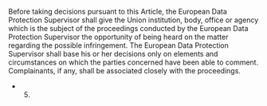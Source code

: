 Before  taking  decisions  pursuant  to  this  Article,  the  European  Data  Protection  Supervisor  shall  give  the  Union institution,  body,  office  or  agency  which  is  the  subject  of  the  proceedings  conducted  by  the  European  Data  Protection Supervisor  the  opportunity  of  being  heard  on  the  matter  regarding  the  possible  infringement.  The  European  Data Protection Supervisor shall base his or her decisions only on elements and circumstances on which the parties concerned have  been  able  to  comment.  Complainants,  if  any,  shall  be  associated  closely  with  the  proceedings.
- 5. 